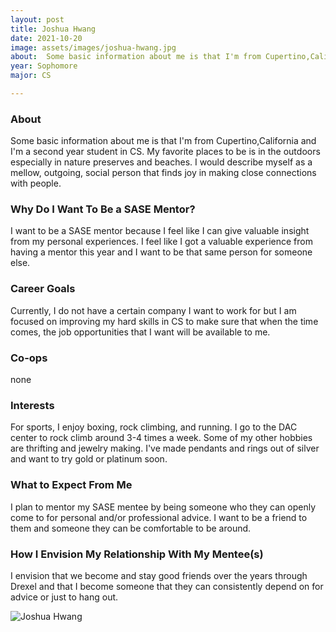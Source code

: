 ```yaml
---
layout: post
title: Joshua Hwang 
date: 2021-10-20
image: assets/images/joshua-hwang.jpg
about:  Some basic information about me is that I'm from Cupertino,California and I'm a second year student in CS. My favorite places to be is in the outdoors especially in nature preserves and beaches. I would describe myself as a mellow, outgoing, social person that finds joy in making close connections with people.
year: Sophomore
major: CS

---
```


### About

 Some basic information about me is that I'm from Cupertino,California and I'm a second year student in CS. My favorite places to be is in the outdoors especially in nature preserves and beaches. I would describe myself as a mellow, outgoing, social person that finds joy in making close connections with people.

### Why Do I Want To Be a SASE Mentor?

I want to be a SASE mentor because I feel like I can give valuable insight from my personal experiences. I feel like I got a valuable experience from having a mentor this year and I want to be that same person for someone else. 

### Career Goals

Currently, I do not have a certain company I want to work for but I am focused on improving my hard skills in CS to make sure that when the time comes, the job opportunities that I want will be available to me.

### Co-ops

none

### Interests

For sports, I enjoy boxing, rock climbing, and running. I go to the DAC center to rock climb around 3-4 times a week. Some of my other hobbies are thrifting and jewelry making. I've made pendants and rings out of silver and want to try gold or platinum soon.

### What to Expect From Me

I plan to mentor my SASE mentee by being someone who they can openly come to for personal and/or professional advice. I want to be a friend to them and someone they can be comfortable to be around. 

### How I Envision My Relationship With My Mentee(s) 

I envision that we become and stay good friends over the years through Drexel and that I become someone that they can consistently depend on for advice or just to hang out.

<div class="text-center my-5">
    <img src="{ "assets/images/joshua-hwang.jpg" | absolute_url }" alt="Joshua Hwang" class="rounded post-img" />
</div>
